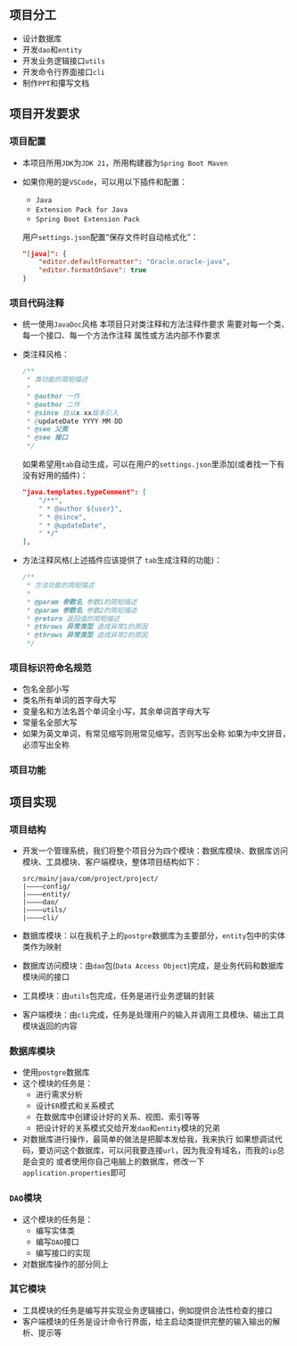 ## 项目分工

- 设计数据库
- 开发`dao`和`entity`
- 开发业务逻辑接口`utils`
- 开发命令行界面接口`cli`
- 制作`PPT`和攥写文档

## 项目开发要求

### 项目配置

- 本项目所用`JDK`为`JDK 21`，所用构建器为`Spring Boot Maven`
- 如果你用的是`VSCode`，可以用以下插件和配置：

  - `Java`
  - `Extension Pack for Java`
  - `Spring Boot Extension Pack`

  用户`settings.json`配置“保存文件时自动格式化”：

  ```json
  "[java]": {
      "editor.defaultFormatter": "Oracle.oracle-java",
      "editor.formatOnSave": true
  }
  ```

### 项目代码注释

- 统一使用`JavaDoc`风格
  本项目只对类注释和方法注释作要求
  需要对每一个类、每一个接口、每一个方法作注释
  属性或方法内部不作要求
- 类注释风格：

  ```java
  /**
   * 类功能的简短描述
   *
   * @author 一作
   * @author 二作
   * @since 自从x.xx版本引入
   * @updateDate YYYY-MM-DD
   * @see 父类
   * @see 接口
   */
  ```

  如果希望用`tab`自动生成，可以在用户的`settings.json`里添加(或者找一下有没有好用的插件)：

  ```json
  "java.templates.typeComment": [
      "/**",
      " * @author ${user}",
      " * @since",
      " * @updateDate",
      " */"
  ],

  ```
- 方法注释风格(上述插件应该提供了 `tab`生成注释的功能)：

  ```java
  /**
   * 方法功能的简短描述
   *
   * @param 参数名 参数1的简短描述
   * @param 参数名 参数2的简短描述
   * @return 返回值的简短描述
   * @throws 异常类型 造成异常1的原因
   * @throws 异常类型 造成异常2的原因
   */
  ```

### 项目标识符命名规范

- 包名全部小写
- 类名所有单词的首字母大写
- 变量名和方法名首个单词全小写，其余单词首字母大写
- 常量名全部大写
- 如果为英文单词，有常见缩写则用常见缩写，否则写出全称
  如果为中文拼音，必须写出全称

### 项目功能

## 项目实现

### 项目结构

- 开发一个管理系统，我们将整个项目分为四个模块：数据库模块、数据库访问模块、工具模块、客户端模块，整体项目结构如下：

  ```
  src/main/java/com/project/project/
  |————config/
  |————entity/
  |————dao/
  |————utils/
  |————cli/
  ```
- 数据库模块：以在我机子上的`postgre`数据库为主要部分，`entity`包中的实体类作为映射
- 数据库访问模块：由`dao`包(`Data Access Object`)完成，是业务代码和数据库模块间的接口
- 工具模块：由`utils`包完成，任务是进行业务逻辑的封装
- 客户端模块：由`cli`完成，任务是处理用户的输入并调用工具模块、输出工具模块返回的内容

### 数据库模块

- 使用`postgre`数据库
- 这个模块的任务是：
  - 进行需求分析
  - 设计`ER`模式和关系模式
  - 在数据库中创建设计好的关系、视图、索引等等
  - 把设计好的关系模式交给开发`dao`和`entity`模块的兄弟
- 对数据库进行操作，最简单的做法是把脚本发给我，我来执行
  如果想调试代码，要访问这个数据库，可以问我要连接`url`，因为我没有域名，而我的`ip`总是会变的
  或者使用你自己电脑上的数据库，修改一下`application.properties`即可

### `DAO`模块

- 这个模块的任务是：
  - 编写实体类
  - 编写`DAO`接口
  - 编写接口的实现
- 对数据库操作的部分同上

### 其它模块

- 工具模块的任务是编写并实现业务逻辑接口，例如提供合法性检查的接口
- 客户端模块的任务是设计命令行界面，给主启动类提供完整的输入输出的解析、提示等
